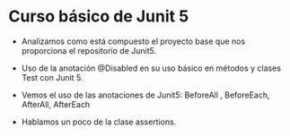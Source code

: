 # Curso básico de Junit 5

- Analizamos como está compuesto el proyecto base que nos proporciona el repositorio de Junit5.

- Uso de la anotación @Disabled en su uso básico en métodos y clases Test con Junit 5.

- Vemos el uso de las anotaciones de Junit5: BeforeAll , BeforeEach, AfterAll, AfterEach

- Hablamos un poco de la clase assertions.
